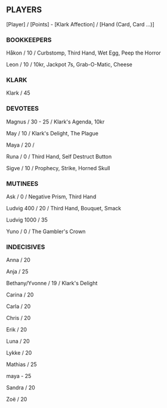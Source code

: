 ## PLAYERS

[Player] / [Points] - [Klark Affection] / [Hand (Card, Card ...)]


### BOOKKEEPERS

Håkon / 10 / Curbstomp, Third Hand, Wet Egg, Peep the Horror 

Leon / 10 / 10kr, Jackpot 7s, Grab-O-Matic, Cheese


### KLARK

Klark / 45 


### DEVOTEES 

Magnus / 30 - 25 / Klark's Agenda, 10kr

May / 10 / Klark's Delight, The Plague

Maya / 20 / 

Runa / 0 / Third Hand, Self Destruct Button 

Sigve / 10 / Prophecy, Strike, Horned Skull 


### MUTINEES 

Ask / 0 / Negative Prism, Third Hand

Ludvig 400 / 20 / Third Hand, Bouquet, Smack 

Ludvig 1000 / 35

Yuno / 0 / The Gambler's Crown 


### INDECISIVES 

Anna / 20

Anja / 25

Bethany/Yvonne / 19 / Klark's Delight

Carina / 20

Carla / 20

Chris / 20

Erik / 20

Luna / 20

Lykke / 20

Mathias / 25

maya - 25

Sandra / 20

Zoë / 20
